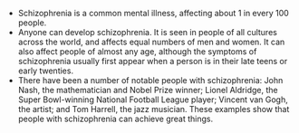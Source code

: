 * Schizophrenia is a common mental illness, affecting about 1 in every
  100 people.
* Anyone can develop schizophrenia. It is seen in people of all
  cultures across the world, and affects equal numbers of men and
  women. It can also affect people of almost any age, although the
  symptoms of schizophrenia usually first appear when a person is in
  their late teens or early twenties. 
* There have been a number of notable people with schizophrenia: John
  Nash, the mathematician and Nobel Prize winner; Lionel Aldridge, the
  Super Bowl-winning National Football League player; Vincent van
  Gogh, the artist; and Tom Harrell, the jazz musician. These examples
  show that people with schizophrenia can achieve great things.
